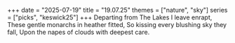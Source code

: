 +++
date = "2025-07-19"
title = "19.07.25"
themes = ["nature", "sky"]
series = ["picks", "keswick25"]
+++
Departing from The Lakes I leave enrapt,
These gentle monarchs in heather fitted,
So kissing every blushing sky they fall,
Upon the napes of clouds with deepest care.

